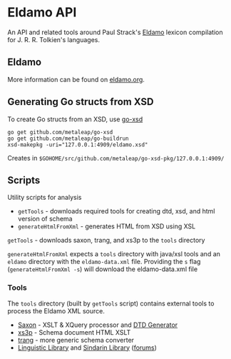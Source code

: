 # Eldamo API

An API and related tools around Paul Strack's [Eldamo](http://eldamo.org/) lexicon compilation for J. R. R. Tolkien's languages.


## Eldamo

More information can be found on [eldamo.org](http://eldamo.org/).


## Generating Go structs from XSD

To create Go structs from an XSD, use [go-xsd](https://github.com/metaleap/go-xsd)

	go get github.com/metaleap/go-xsd
	go get github.com/metaleap/go-buildrun
	xsd-makepkg -uri="127.0.0.1:4909/eldamo.xsd"

Creates in `$GOHOME/src/github.com/metaleap/go-xsd-pkg/127.0.0.1:4909/`


## Scripts

Utility scripts for analysis

* `getTools` - downloads required tools for creating dtd, xsd, and html version of schema
* `generateHtmlFromXml` - generates HTML from XSD using XSL


`getTools` - downloads saxon, trang, and xs3p to the `tools` directory

`generateHtmlFromXml` expects a `tools` directory with java/xsl tools and an `eldamo` directory with the `eldamo-data.xml` file. Providing the `s` flag (`generateHtmlFromXml -s`) will download the eldamo-data.xml file

### Tools

The `tools` directory (built by `getTools` script) contains external tools to process the Eldamo XML source.

* [Saxon](http://sourceforge.net/projects/saxon/) - XSLT &amp; XQuery processor and [DTD Generator](http://sourceforge.net/projects/saxon/files/DTDGenerator/)
* [xs3p](http://sourceforge.net/projects/xs3p/) - Schema document HTML XSLT 
* [trang](http://www.thaiopensource.com/relaxng/trang-manual.html) - more generic schema converter
* [Linguistic Library](http://linguisticlibrary.org/) and [Sindarin Library](http://sindarinlibrary.com/) ([forums](http://sindarinlibrary.boards.net/))
